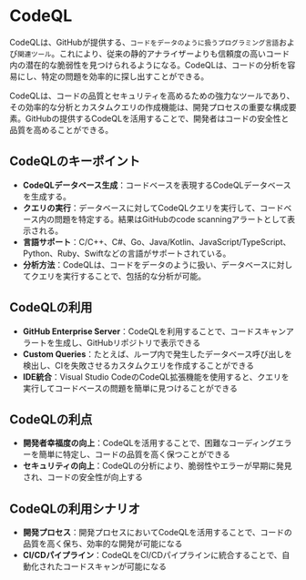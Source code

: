 # CodeQL

CodeQLは、GitHubが提供する、`コードをデータのように扱うプログラミング言語`および`関連ツール`。これにより、従来の静的アナライザーよりも信頼度の高いコード内の潜在的な脆弱性を見つけられるようになる。CodeQLは、コードの分析を容易にし、特定の問題を効率的に探し出すことができる。

CodeQLは、コードの品質とセキュリティを高めるための強力なツールであり、その効率的な分析とカスタムクエリの作成機能は、開発プロセスの重要な構成要素。GitHubの提供するCodeQLを活用することで、開発者はコードの安全性と品質を高めることができる。

## CodeQLのキーポイント

- **CodeQLデータベース生成**：コードベースを表現するCodeQLデータベースを生成する。
- **クエリの実行**：データベースに対してCodeQLクエリを実行して、コードベース内の問題を特定する。結果はGitHubのcode scanningアラートとして表示される。
- **言語サポート**：C/C++、C#、Go、Java/Kotlin、JavaScript/TypeScript、Python、Ruby、Swiftなどの言語がサポートされている。
- **分析方法**：CodeQLは、コードをデータのように扱い、データベースに対してクエリを実行することで、包括的な分析が可能。

## CodeQLの利用

- **GitHub Enterprise Server**：CodeQLを利用することで、コードスキャンアラートを生成し、GitHubリポジトリで表示できる
- **Custom Queries**：たとえば、ループ内で発生したデータベース呼び出しを検出し、CIを失敗させるカスタムクエリを作成することができる
- **IDE統合**：Visual Studio CodeのCodeQL拡張機能を使用すると、クエリを実行してコードベースの問題を簡単に見つけることができる

## CodeQLの利点

- **開発者幸福度の向上**：CodeQLを活用することで、困難なコーディングエラーを簡単に特定し、コードの品質を高く保つことができる
- **セキュリティの向上**：CodeQLの分析により、脆弱性やエラーが早期に発見され、コードの安全性が向上する

## CodeQLの利用シナリオ

- **開発プロセス**：開発プロセスにおいてCodeQLを活用することで、コードの品質を高く保ち、効率的な開発が可能になる
- **CI/CDパイプライン**：CodeQLをCI/CDパイプラインに統合することで、自動化されたコードスキャンが可能になる
